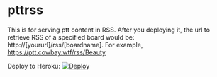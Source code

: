 # pttrss
This is for serving ptt content in RSS. After you deploying it, the url to retrieve RSS of a specified board would be: http://[yoururl]/rss/[boardname].
For example, https://ptt.cowbay.wtf/rss/Beauty 

Deploy to Heroku: [![Deploy](https://www.herokucdn.com/deploy/button.svg)](https://heroku.com/deploy?template=https://github.com/heroku/node-js-sample)

